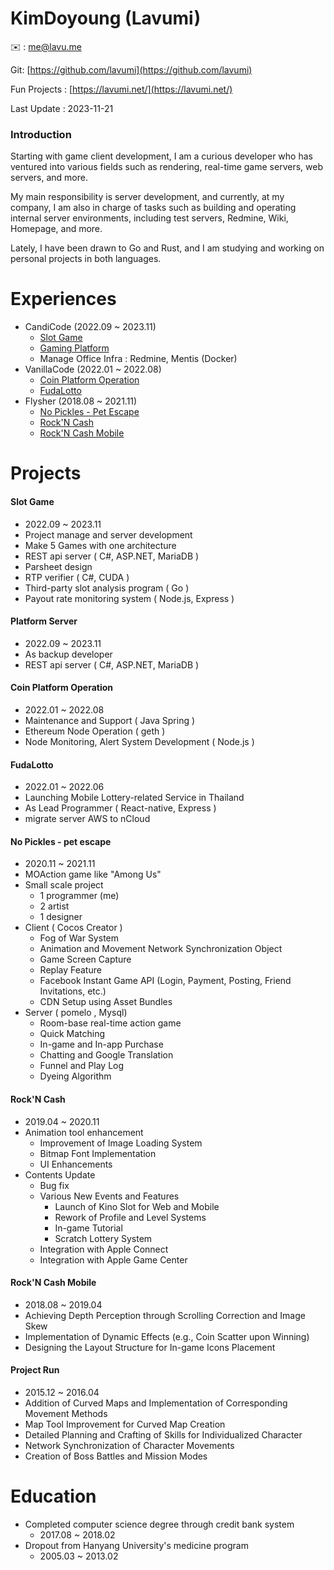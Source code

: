 # KimDoyoung (Lavumi)

✉️ : me@lavu.me

Git: [https://github.com/lavumi](https://github.com/lavumi)

Fun Projects : [https://lavumi.net/](https://lavumi.net/)

Last Update : 2023-11-21

### Introduction
Starting with game client development, I am a curious developer who has ventured into various fields such as rendering, real-time game servers, web servers, and more.

My main responsibility is server development, and currently, at my company, I am also in charge of tasks such as building and operating internal server environments, including test servers, Redmine, Wiki, Homepage, and more.

Lately, I have been drawn to Go and Rust, and I am studying and working on personal projects in both languages.


# Experiences
- CandiCode (2022.09 ~ 2023.11)
	- [Slot Game](#slot-game)
	- [Gaming Platform](#platform-server)
	- Manage Office Infra : Redmine, Mentis (Docker)
- VanillaCode (2022.01 ~ 2022.08)
	- [Coin Platform Operation](#coin-platform-operation)
	- [FudaLotto](#fudalotto)
- Flysher (2018.08 ~ 2021.11)
	- [No Pickles - Pet Escape](#no-pickles---pet-escape)
	- [Rock'N Cash](#rockn-cash)
	- [Rock'N Cash Mobile](#rockn-cash-mobile)

# Projects
#### Slot Game 
- 2022.09 ~ 2023.11
- Project manage and server development
- Make 5 Games with one architecture
- REST api server ( C#, ASP.NET, MariaDB )
- Parsheet design
- RTP verifier ( C#, CUDA )
- Third-party slot analysis program ( Go )
- Payout rate monitoring system ( Node.js, Express )
  
#### Platform Server 
- 2022.09 ~ 2023.11
- As backup developer
- REST api server ( C#, ASP.NET, MariaDB )
  
#### Coin Platform Operation 
- 2022.01 ~ 2022.08
- Maintenance and Support ( Java Spring )
- Ethereum Node Operation ( geth )
- Node Monitoring, Alert System Development ( Node.js )
  
#### FudaLotto 
- 2022.01 ~ 2022.06
- Launching Mobile Lottery-related Service in Thailand
- As Lead Programmer ( React-native, Express )
- migrate server AWS to nCloud
  
#### No Pickles - pet escape 
- 2020.11 ~ 2021.11
- MOAction game like "Among Us"
- Small scale project
	- 1 programmer (me)
	- 2 artist
	- 1 designer
- Client ( Cocos Creator )
	- Fog of War System
	- Animation and Movement Network Synchronization Object
	- Game Screen Capture
	- Replay Feature
	- Facebook Instant Game API (Login, Payment, Posting, Friend Invitations, etc.)
	- CDN Setup using Asset Bundles
- Server ( pomelo , Mysql)
	- Room-base real-time action game
	- Quick Matching
	- In-game and In-app Purchase
	- Chatting and Google Translation
	- Funnel and Play Log
	- Dyeing Algorithm

#### Rock'N Cash 
- 2019.04 ~ 2020.11
- Animation tool enhancement
	- Improvement of Image Loading System
	- Bitmap Font Implementation
	- UI Enhancements
- Contents Update
	- Bug fix
	- Various New Events and Features
		- Launch of Kino Slot for Web and Mobile
		- Rework of Profile and Level Systems
		- In-game Tutorial
  		- Scratch Lottery System 
	- Integration with Apple Connect
	- Integration with Apple Game Center
	
   
#### Rock'N Cash Mobile 
- 2018.08 ~ 2019.04
- Achieving Depth Perception through Scrolling Correction and Image Skew
- Implementation of Dynamic Effects (e.g., Coin Scatter upon Winning)
- Designing the Layout Structure for In-game Icons Placement

#### Project Run 
- 2015.12 ~ 2016.04
- Addition of Curved Maps and Implementation of Corresponding Movement Methods
- Map Tool Improvement for Curved Map Creation
- Detailed Planning and Crafting of Skills for Individualized Character
- Network Synchronization of Character Movements
- Creation of Boss Battles and Mission Modes



# Education
- Completed computer science degree through credit bank system 
    - 2017.08 ~ 2018.02
- Dropout from Hanyang University's medicine program
   - 2005.03 ~ 2013.02
